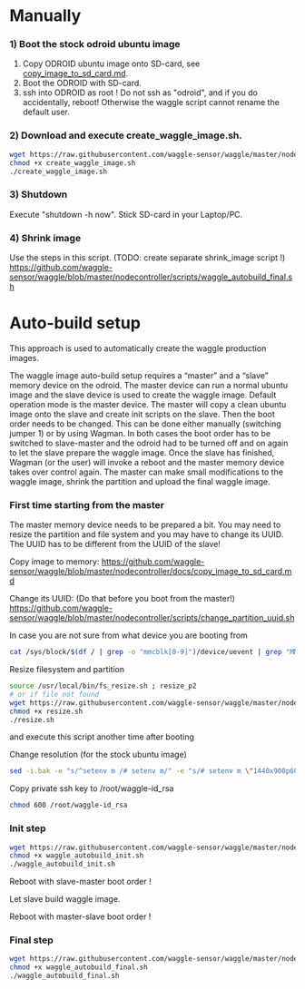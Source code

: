 
# Manually 
### 1) Boot the stock odroid ubuntu image
   1. Copy ODROID ubuntu image onto SD-card, see [copy_image_to_sd_card.md](./copy_image_to_sd_card.md).
   2. Boot the ODROID with SD-card.
   3. ssh into ODROID as root ! Do not ssh as "odroid", and if you do accidentally, reboot! Otherwise the waggle script cannot rename the default user.

### 2) Download and execute create_waggle_image.sh. 
```bash
wget https://raw.githubusercontent.com/waggle-sensor/waggle/master/nodecontroller/scripts/create_waggle_image.sh
chmod +x create_waggle_image.sh
./create_waggle_image.sh
```
### 3) Shutdown
Execute "shutdown -h now". Stick SD-card in your Laptop/PC.

### 4) Shrink image

Use the steps in this script. (TODO: create separate shrink_image script !)
https://github.com/waggle-sensor/waggle/blob/master/nodecontroller/scripts/waggle_autobuild_final.sh



# Auto-build setup
This approach is used to automatically create the waggle production images.

The waggle image auto-build setup requires a “master” and a “slave” memory device on the odroid. The master device can run a normal ubuntu image and the slave device is used to create the waggle image. Default operation mode is the master device. The master will copy a clean ubuntu image onto the slave and create init scripts on the slave. 
Then the boot order needs to be changed. This can be done either manually (switching jumper 1) or by using Wagman. In both cases the boot order has to be switched to slave-master and the odroid had to be turned off and on again to let the slave prepare the waggle image. Once the slave has finished, Wagman (or the user) will invoke a reboot and the master memory device takes over control again. The master can make small modifications to the waggle image, shrink the partition and upload the final waggle image. 

### First time starting from the master

The master memory device needs to be prepared a bit. You may need to resize the partition and file system and you may have to change its UUID. The UUID has to be different from the UUID of the slave!

Copy image to memory:
https://github.com/waggle-sensor/waggle/blob/master/nodecontroller/docs/copy_image_to_sd_card.md

Change its UUID: (Do that before you boot from the master!)
https://github.com/waggle-sensor/waggle/blob/master/nodecontroller/scripts/change_partition_uuid.sh


In case you are not sure from what device you are booting from
```bash
cat /sys/block/$(df / | grep -o "mmcblk[0-9]")/device/uevent | grep "MMC_TYPE" | cut -d '=' -f 2
```

Resize filesystem and partition
```bash
source /usr/local/bin/fs_resize.sh ; resize_p2
# or if file not found
wget https://raw.githubusercontent.com/waggle-sensor/waggle/master/nodecontroller/scripts/resize.sh
chmod +x resize.sh
./resize.sh
```
and execute this script another time after booting

Change resolution (for the stock ubuntu image)
```bash
sed -i.bak -e "s/^setenv m /# setenv m/" -e "s/# setenv m \"1440x900p60hz\"/setenv m \"1440x900p60hz\"/" ./boot.ini
```

Copy private ssh key to /root/waggle-id_rsa
```bash
chmod 600 /root/waggle-id_rsa
```

### Init step
```bash
wget https://raw.githubusercontent.com/waggle-sensor/waggle/master/nodecontroller/scripts/waggle_autobuild_init.sh
chmod +x waggle_autobuild_init.sh
./waggle_autobuild_init.sh
```

Reboot with slave-master boot order !

Let slave build waggle image.

Reboot with master-slave boot order !

### Final step
```bash
wget https://raw.githubusercontent.com/waggle-sensor/waggle/master/nodecontroller/scripts/waggle_autobuild_final.sh
chmod +x waggle_autobuild_final.sh
./waggle_autobuild_final.sh
```
